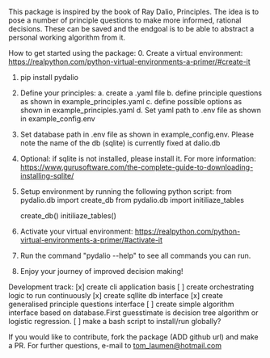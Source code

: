 This package is inspired by the book of Ray Dalio, Principles.
The idea is to pose a number of principle questions to make more informed, rational decisions. These can be saved and the endgoal is to be able to abstract a personal working algorithm from it.

How to get started using the package:
0. Create a virtual environment: https://realpython.com/python-virtual-environments-a-primer/#create-it
1. pip install pydalio
2. Define your principles:
    a. create a .yaml file
    b. define principle questions as shown in example_principles.yaml
    c. define possible options as shown in example_principles.yaml
    d. Set yaml path to .env file as shown in example_config.env
3. Set database path in .env file as shown in example_config.env. Please note the name of the db (sqlite) is currently fixed at dalio.db
4. Optional: if sqlite is not installed, please install it. For more information: https://www.gurusoftware.com/the-complete-guide-to-downloading-installing-sqlite/
5. Setup environment by running the following python script:
    from pydalio.db import create_db
    from pydalio.db import initiliaze_tables

    create_db()
    initiliaze_tables()
6. Activate your virtual environment: https://realpython.com/python-virtual-environments-a-primer/#activate-it
7. Run the command "pydalio --help" to see all commands you can run.
8. Enjoy your journey of improved decision making!

Development track:
[x] create cli application basis
[ ] create orchestrating logic to run continuously
[x] create sqllite db interface
[x] create generalised principle questions interface
[ ] create simple algorithm interface based on database.First guesstimate is decision tree algorithm or logistic regression.
[ ] make a bash script to install/run globally?

If you would like to contribute, fork the package (ADD github url) and make a PR.
For further questions, e-mail to tom_laumen@hotmail.com
